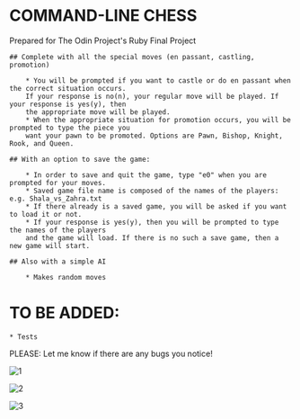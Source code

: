 # COMMAND-LINE CHESS

Prepared for The Odin Project's Ruby Final Project

	## Complete with all the special moves (en passant, castling, promotion)
	
		* You will be prompted if you want to castle or do en passant when the correct situation occurs.
		If your response is no(n), your regular move will be played. If your response is yes(y), then
		the appropriate move will be played.
		* When the appropriate situation for promotion occurs, you will be prompted to type the piece you
		want your pawn to be promoted. Options are Pawn, Bishop, Knight, Rook, and Queen.

	## With an option to save the game:

		* In order to save and quit the game, type "e0" when you are prompted for your moves.
		* Saved game file name is composed of the names of the players: e.g. Shala_vs_Zahra.txt
		* If there already is a saved game, you will be asked if you want to load it or not.
		* If your response is yes(y), then you will be prompted to type the names of the players
		and the game will load. If there is no such a save game, then a new game will start.

	## Also with a simple AI
	
		* Makes random moves

# TO BE ADDED:

	* Tests

PLEASE: Let me know if there are any bugs you notice!

![1](ShalaQweghen.github.com/final/img/1.jpg)

![2](ShalaQweghen.github.com/final/img/1.jpg)

![3](ShalaQweghen.github.com/final/img/1.jpg)